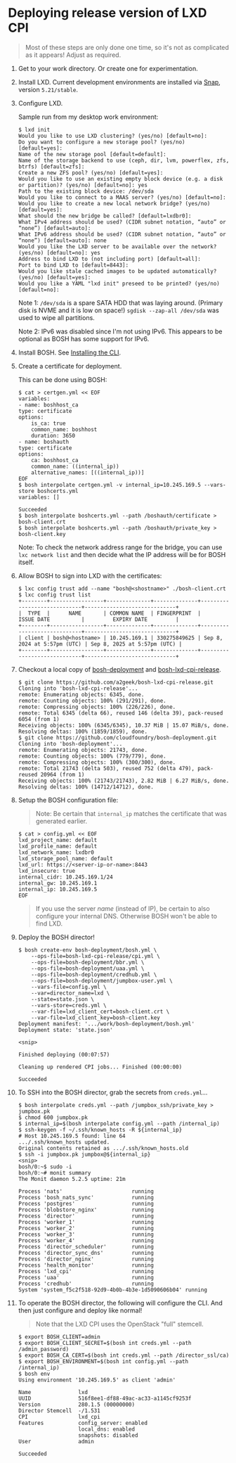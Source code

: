 # Deploying release version of LXD CPI

> Most of these steps are only done one time, so it's not as complicated as it appears! Adjust as required.

1. Get to your work directory. Or create one for experimentation.

2. Install LXD. Current development environments are installed via [Snap](https://snapcraft.io/lxd), version `5.21/stable`.

3. Configure LXD.

    Sample run from my desktop work environment:

    ```shell
    $ lxd init
    Would you like to use LXD clustering? (yes/no) [default=no]: 
    Do you want to configure a new storage pool? (yes/no) [default=yes]: 
    Name of the new storage pool [default=default]: 
    Name of the storage backend to use (ceph, dir, lvm, powerflex, zfs, btrfs) [default=zfs]: 
    Create a new ZFS pool? (yes/no) [default=yes]: 
    Would you like to use an existing empty block device (e.g. a disk or partition)? (yes/no) [default=no]: yes
    Path to the existing block device: /dev/sda
    Would you like to connect to a MAAS server? (yes/no) [default=no]: 
    Would you like to create a new local network bridge? (yes/no) [default=yes]: 
    What should the new bridge be called? [default=lxdbr0]: 
    What IPv4 address should be used? (CIDR subnet notation, “auto” or “none”) [default=auto]: 
    What IPv6 address should be used? (CIDR subnet notation, “auto” or “none”) [default=auto]: none
    Would you like the LXD server to be available over the network? (yes/no) [default=no]: yes
    Address to bind LXD to (not including port) [default=all]: 
    Port to bind LXD to [default=8443]: 
    Would you like stale cached images to be updated automatically? (yes/no) [default=yes]: 
    Would you like a YAML "lxd init" preseed to be printed? (yes/no) [default=no]: 
    ```

    Note 1: `/dev/sda` is a spare SATA HDD that was laying around. (Primary disk is NVME and it is low on space!) `sgdisk --zap-all /dev/sda` was used to wipe all partitions.

    Note 2: IPv6 was disabled since I'm not using IPv6. This appears to be optional as BOSH has some support for IPv6.

4. Install BOSH. See [Installing the CLI](https://bosh.io/docs/cli-v2-install/).

5. Create a certificate for deployment.

    This can be done using BOSH:

    ```shell
    $ cat > certgen.yml << EOF
    variables:
    - name: boshhost_ca
    type: certificate
    options:
        is_ca: true
        common_name: boshhost
        duration: 3650
    - name: boshauth
    type: certificate
    options:
        ca: boshhost_ca
        common_name: ((internal_ip))
        alternative_names: [((internal_ip))]
    EOF
    $ bosh interpolate certgen.yml -v internal_ip=10.245.169.5 --vars-store boshcerts.yml
    variables: []

    Succeeded
    $ bosh interpolate boshcerts.yml --path /boshauth/certificate > bosh-client.crt
    $ bosh interpolate boshcerts.yml --path /boshauth/private_key > bosh-client.key
    ```

    Note: To check the network address range for the bridge, you can use `lxc network list` and then decide what the IP address will be for BOSH itself.

6. Allow BOSH to sign into LXD with the certificates:

    ```shell
    $ lxc config trust add --name "bosh@<shostname>" ./bosh-client.crt 
    $ lxc config trust list
    +--------+-----------------+--------------+--------------+-----------------------------+-----------------------------+
    |  TYPE  |      NAME       | COMMON NAME  | FINGERPRINT  |         ISSUE DATE          |         EXPIRY DATE         |
    +--------+-----------------+--------------+--------------+-----------------------------+-----------------------------+
    | client | bosh@<hostname> | 10.245.169.1 | 330275849625 | Sep 8, 2024 at 5:57pm (UTC) | Sep 8, 2025 at 5:57pm (UTC) |
    +--------+-----------------+--------------+--------------+-----------------------------+-----------------------------+
    ```

7. Checkout a local copy of [bosh-deployment](https://github.com/cloudfoundry/bosh-deployment) and [bosh-lxd-cpi-release](https://github.com/a2geek/bosh-lxd-cpi-release).

    ```shell
    $ git clone https://github.com/a2geek/bosh-lxd-cpi-release.git
    Cloning into 'bosh-lxd-cpi-release'...
    remote: Enumerating objects: 6345, done.
    remote: Counting objects: 100% (291/291), done.
    remote: Compressing objects: 100% (226/226), done.
    remote: Total 6345 (delta 66), reused 146 (delta 39), pack-reused 6054 (from 1)
    Receiving objects: 100% (6345/6345), 10.37 MiB | 15.07 MiB/s, done.
    Resolving deltas: 100% (1859/1859), done.
    $ git clone https://github.com/cloudfoundry/bosh-deployment.git
    Cloning into 'bosh-deployment'...
    remote: Enumerating objects: 21743, done.
    remote: Counting objects: 100% (779/779), done.
    remote: Compressing objects: 100% (300/300), done.
    remote: Total 21743 (delta 503), reused 752 (delta 479), pack-reused 20964 (from 1)
    Receiving objects: 100% (21743/21743), 2.82 MiB | 6.27 MiB/s, done.
    Resolving deltas: 100% (14712/14712), done.
    ```

8. Setup the BOSH configuration file:

    > Note: Be certain that `internal_ip` matches the certificate that was generated earlier.

    ```shell
    $ cat > config.yml << EOF
    lxd_project_name: default
    lxd_profile_name: default
    lxd_network_name: lxdbr0
    lxd_storage_pool_name: default
    lxd_url: https://<server-ip-or-name>:8443
    lxd_insecure: true
    internal_cidr: 10.245.169.1/24
    internal_gw: 10.245.169.1
    internal_ip: 10.245.169.5
    EOF
    ```

    > If you use the server _name_ (instead of IP), be certain to also configure your internal DNS. Otherwise BOSH won't be able to find LXD.

9. Deploy the BOSH director!

    ```shell
    $ bosh create-env bosh-deployment/bosh.yml \
        --ops-file=bosh-lxd-cpi-release/cpi.yml \
        --ops-file=bosh-deployment/bbr.yml \
        --ops-file=bosh-deployment/uaa.yml \
        --ops-file=bosh-deployment/credhub.yml \
        --ops-file=bosh-deployment/jumpbox-user.yml \
        --vars-file=config.yml \
        --var=director_name=lxd \
        --state=state.json \
        --vars-store=creds.yml \
        --var-file=lxd_client_cert=bosh-client.crt \
        --var-file=lxd_client_key=bosh-client.key
    Deployment manifest: '.../work/bosh-deployment/bosh.yml'
    Deployment state: 'state.json'

    <snip>

    Finished deploying (00:07:57)

    Cleaning up rendered CPI jobs... Finished (00:00:00)

    Succeeded
    ```

10. To SSH into the BOSH director, grab the secrets from `creds.yml`...

    ```shell
    $ bosh interpolate creds.yml --path /jumpbox_ssh/private_key > jumpbox.pk
    $ chmod 600 jumpbox.pk
    $ internal_ip=$(bosh interpolate config.yml --path /internal_ip)
    $ ssh-keygen -f ~/.ssh/known_hosts -R ${internal_ip}
    # Host 10.245.169.5 found: line 64
    .../.ssh/known_hosts updated.
    Original contents retained as .../.ssh/known_hosts.old
    $ ssh -i jumpbox.pk jumpbox@${internal_ip}
    <snip>
    bosh/0:~$ sudo -i
    bosh/0:~# monit summary
    The Monit daemon 5.2.5 uptime: 21m 

    Process 'nats'                      running
    Process 'bosh_nats_sync'            running
    Process 'postgres'                  running
    Process 'blobstore_nginx'           running
    Process 'director'                  running
    Process 'worker_1'                  running
    Process 'worker_2'                  running
    Process 'worker_3'                  running
    Process 'worker_4'                  running
    Process 'director_scheduler'        running
    Process 'director_sync_dns'         running
    Process 'director_nginx'            running
    Process 'health_monitor'            running
    Process 'lxd_cpi'                   running
    Process 'uaa'                       running
    Process 'credhub'                   running
    System 'system_f5c2f518-92d9-4b0b-4b3e-1d5090606b04' running
    ```

11. To operate the BOSH director, the following will configure the CLI. And then just configure and deploy like normal!

    > Note that the LXD CPI uses the OpenStack "full" stemcell.

    ```shell
    $ export BOSH_CLIENT=admin
    $ export BOSH_CLIENT_SECRET=$(bosh int creds.yml --path /admin_password)
    $ export BOSH_CA_CERT=$(bosh int creds.yml --path /director_ssl/ca)
    $ export BOSH_ENVIRONMENT=$(bosh int config.yml --path /internal_ip)
    $ bosh env
    Using environment '10.245.169.5' as client 'admin'

    Name               lxd  
    UUID               516f8ee1-df88-49ac-ac33-a1145cf9253f  
    Version            280.1.5 (00000000)  
    Director Stemcell  -/1.531  
    CPI                lxd_cpi  
    Features           config_server: enabled  
                       local_dns: enabled  
                       snapshots: disabled  
    User               admin  

    Succeeded
    ```
